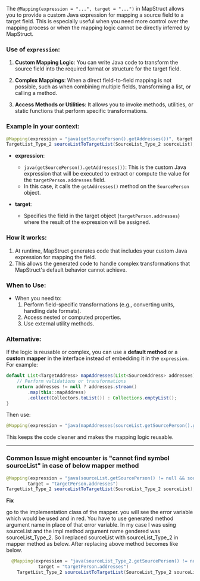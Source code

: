 The `@Mapping(expression = "...", target = "...")` in MapStruct allows you to provide a custom Java expression for mapping a source field to a target field. This is especially useful when you need more control over the mapping process or when the mapping logic cannot be directly inferred by MapStruct.

### Use of `expression`:
1. **Custom Mapping Logic**:
   You can write Java code to transform the source field into the required format or structure for the target field.

2. **Complex Mappings**:
   When a direct field-to-field mapping is not possible, such as when combining multiple fields, transforming a list, or calling a method.

3. **Access Methods or Utilities**:
   It allows you to invoke methods, utilities, or static functions that perform specific transformations.

### Example in your context:

```java
@Mapping(expression = "java(getSourcePerson().getAddresses())", target = "targetPerson.addresses")
TargetList_Type_2 sourceListToTargetList(SourceList_Type_2 sourceList);
```

- **expression**:
    - `java(getSourcePerson().getAddresses())`: This is the custom Java expression that will be executed to extract or compute the value for the `targetPerson.addresses` field.
    - In this case, it calls the `getAddresses()` method on the `SourcePerson` object.

- **target**:
    - Specifies the field in the target object (`targetPerson.addresses`) where the result of the expression will be assigned.

### How it works:
1. At runtime, MapStruct generates code that includes your custom Java expression for mapping the field.
2. This allows the generated code to handle complex transformations that MapStruct's default behavior cannot achieve.

### When to Use:
- When you need to:
    1. Perform field-specific transformations (e.g., converting units, handling date formats).
    2. Access nested or computed properties.
    3. Use external utility methods.

### Alternative:
If the logic is reusable or complex, you can use a **default method** or a **custom mapper** in the interface instead of embedding it in the `expression`. For example:

```java
default List<TargetAddress> mapAddresses(List<SourceAddress> addresses) {
    // Perform validations or transformations
    return addresses != null ? addresses.stream()
        .map(this::mapAddress)
        .collect(Collectors.toList()) : Collections.emptyList();
}
```

Then use:
```java
@Mapping(expression = "java(mapAddresses(sourceList.getSourcePerson().getAddresses()))", target = "targetPerson.addresses")
```

This keeps the code cleaner and makes the mapping logic reusable.

---
### Common Issue might encounter is "cannot find symbol sourceList" in case of below mapper method

```java
@Mapping(expression = "java(sourceList.getSourcePerson() != null && sourceList.getSourcePerson().getAddresses() != null ? mapSourceAddresses(sourceList.getSourcePerson().getAddresses()) : java.util.Collections.emptyList())",
        target = "targetPerson.addresses")
TargetList_Type_2 sourceListToTargetList(SourceList_Type_2 sourceList);
```
**Fix**

go to the implementation class of the mapper. you will see the error variable which would be used and in red.
You have to use generated method argument name in place of that error variable. In my case I was using sourceList and the impl method argument name gendered was sourceList_Type_2.
So I replaced sourceList with sourceList_Type_2 in mapper method as below. After replacing above method becomes like below.

```java
  @Mapping(expression = "java(sourceList_Type_2.getSourcePerson() != null && sourceList_Type_2.getSourcePerson().getAddresses() != null ? mapSourceAddresses(sourceList_Type_2.getSourcePerson().getAddresses()) : java.util.Collections.emptyList())",
            target = "targetPerson.addresses")
    TargetList_Type_2 sourceListToTargetList(SourceList_Type_2 sourceList);
```